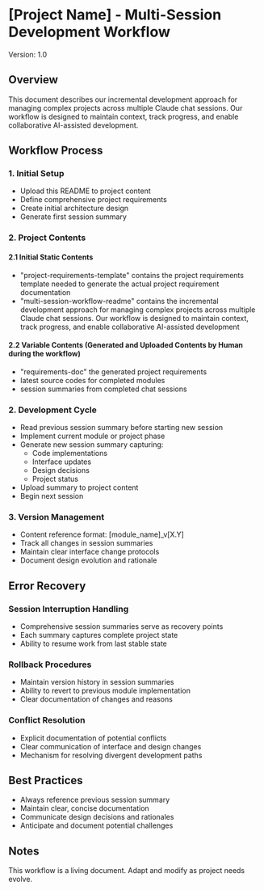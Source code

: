 # [Project Name] - Multi-Session Development Workflow
Version: 1.0

## Overview
This document describes our incremental development approach for managing complex projects across multiple Claude chat sessions. Our workflow is designed to maintain context, track progress, and enable collaborative AI-assisted development.

## Workflow Process
### 1. Initial Setup
- Upload this README to project content
- Define comprehensive project requirements
- Create initial architecture design
- Generate first session summary

### 2. Project Contents
#### 2.1 Initial Static Contents
- "project-requirements-template" contains the project requirements template needed to generate the actual project requirement documentation
- "multi-session-workflow-readme" contains the incremental development approach for managing complex projects across multiple Claude chat sessions. Our workflow is designed to maintain context, track progress, and enable collaborative AI-assisted development

#### 2.2 Variable Contents (Generated and Uploaded Contents by Human during the workflow)
- "requirements-doc" the generated project requirements
- latest source codes for completed modules
- session summaries from completed chat sessions

### 2. Development Cycle
- Read previous session summary before starting new session
- Implement current module or project phase
- Generate new session summary capturing:
  * Code implementations
  * Interface updates
  * Design decisions
  * Project status
- Upload summary to project content
- Begin next session

### 3. Version Management 
- Content reference format: [module_name]_v[X.Y]
- Track all changes in session summaries
- Maintain clear interface change protocols
- Document design evolution and rationale

## Error Recovery
### Session Interruption Handling
- Comprehensive session summaries serve as recovery points
- Each summary captures complete project state
- Ability to resume work from last stable state

### Rollback Procedures
- Maintain version history in session summaries
- Ability to revert to previous module implementation
- Clear documentation of changes and reasons

### Conflict Resolution
- Explicit documentation of potential conflicts
- Clear communication of interface and design changes
- Mechanism for resolving divergent development paths

## Best Practices
- Always reference previous session summary
- Maintain clear, concise documentation
- Communicate design decisions and rationales
- Anticipate and document potential challenges

## Notes
This workflow is a living document. Adapt and modify as project needs evolve.